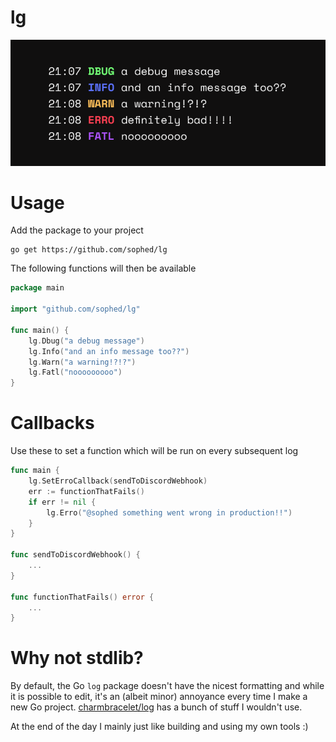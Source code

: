# lg
![image](preview.png)

# Usage
Add the package to your project
```
go get https://github.com/sophed/lg
```

The following functions will then be available
```go
package main

import "github.com/sophed/lg"

func main() {
	lg.Dbug("a debug message")
	lg.Info("and an info message too??")
	lg.Warn("a warning!?!?")
	lg.Fatl("nooooooooo")
}
```

# Callbacks
Use these to set a function which will be run on every subsequent log
```go
func main {
	lg.SetErroCallback(sendToDiscordWebhook)
	err := functionThatFails()
	if err != nil {
		lg.Erro("@sophed something went wrong in production!!")
	}
}

func sendToDiscordWebhook() {
  	...
}

func functionThatFails() error {
  	...
}
```

# Why not stdlib?
By default, the Go `log` package doesn't have the nicest formatting and while it is possible to edit, it's an (albeit minor) annoyance every time I make a new Go project. [charmbracelet/log](https://github.com/charmbracelet/log) has a bunch of stuff I wouldn't use.

At the end of the day I mainly just like building and using my own tools :)
